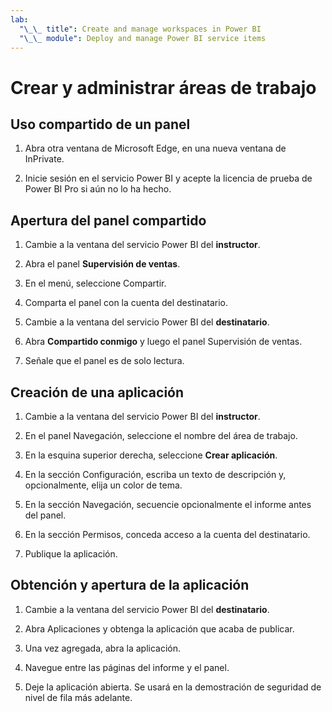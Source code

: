 ```yaml
---
lab:
  "\_\_ title": Create and manage workspaces in Power BI
  "\_\_ module": Deploy and manage Power BI service items
---
```


# Crear y administrar áreas de trabajo

## Uso compartido de un panel

1. Abra otra ventana de Microsoft Edge, en una nueva ventana de InPrivate.

1. Inicie sesión en el servicio Power BI y acepte la licencia de prueba de Power BI Pro si aún no lo ha hecho.

## Apertura del panel compartido

1. Cambie a la ventana del servicio Power BI del **instructor**.

1. Abra el panel **Supervisión de ventas**.

1. En el menú, seleccione Compartir.

1. Comparta el panel con la cuenta del destinatario.

1. Cambie a la ventana del servicio Power BI del **destinatario**.

1. Abra **Compartido conmigo** y luego el panel Supervisión de ventas.

1. Señale que el panel es de solo lectura.

## Creación de una aplicación

1. Cambie a la ventana del servicio Power BI del **instructor**.

1. En el panel Navegación, seleccione el nombre del área de trabajo.

1. En la esquina superior derecha, seleccione **Crear aplicación**.

1. En la sección Configuración, escriba un texto de descripción y, opcionalmente, elija un color de tema.

1. En la sección Navegación, secuencie opcionalmente el informe antes del panel.

1. En la sección Permisos, conceda acceso a la cuenta del destinatario.

1. Publique la aplicación.

## Obtención y apertura de la aplicación

1. Cambie a la ventana del servicio Power BI del **destinatario**.

1. Abra Aplicaciones y obtenga la aplicación que acaba de publicar.

1. Una vez agregada, abra la aplicación.

1. Navegue entre las páginas del informe y el panel.

1. Deje la aplicación abierta. Se usará en la demostración de seguridad de nivel de fila más adelante.
